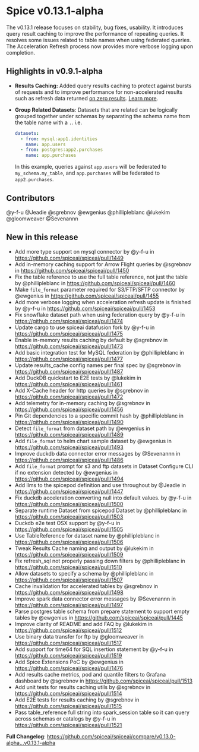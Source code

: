 # Spice v0.13.1-alpha

The v0.13.1 release focuses on stability, bug fixes, usability. It introduces query result caching to improve the performance of repeating queries. It resolves some issues related to table names when using federated queries. The Acceleration Refresh process now provides more verbose logging upon completion.

## Highlights in v0.9.1-alpha

- **Results Caching:** Added query results caching to protect against bursts of requests and to improve performance for non-accelerated results such as refresh data returned [on zero results](https://docs.spiceai.org/data-accelerators/data-refresh#behavior-on-zero-results). [Learn more](https://docs.spiceai.org/features/caching).

- **Group Related Datasets**: Datasets that are related can be logically grouped together under schemas by separating the schema name from the table name with a `.`. i.e.

  ```yaml
  datasets:
    - from: mysql:app1.identities
      name: app.users
    - from: postgres:app2.purchases
      name: app.purchases
  ```
  
  In this example, queries against `app.users` will be federated to `my_schema.my_table`, and `app.purchases` will be federated to `app2.purchases`.

## Contributors

@y-f-u
@Jeadie
@sgrebnov
@ewgenius
@phillipleblanc
@lukekim
@gloomweaver
@Sevenannn

## New in this release
* Add more type support on mysql connector by @y-f-u in https://github.com/spiceai/spiceai/pull/1449
* Add in-memory caching support for Arrow Flight queries by @sgrebnov in https://github.com/spiceai/spiceai/pull/1450
* Fix the table reference to use the full table reference, not just the table by @phillipleblanc in https://github.com/spiceai/spiceai/pull/1460
* Make `file_format` parameter required for S3/FTP/SFTP connector by @ewgenius in https://github.com/spiceai/spiceai/pull/1455
* Add more verbose logging when acceleration refresh update is finished by @y-f-u in https://github.com/spiceai/spiceai/pull/1453
* Fix snowflake dataset path when using federation query by @y-f-u in https://github.com/spiceai/spiceai/pull/1474
* Update cargo to use spiceai datafusion fork by @y-f-u in https://github.com/spiceai/spiceai/pull/1475
* Enable in-memory results caching by default by @sgrebnov in https://github.com/spiceai/spiceai/pull/1473
* Add basic integration test for MySQL federation by @phillipleblanc in https://github.com/spiceai/spiceai/pull/1477
* Update results_cache config names per final spec by @sgrebnov in https://github.com/spiceai/spiceai/pull/1487
* Add DuckDB quickstart to E2E tests by @lukekim in https://github.com/spiceai/spiceai/pull/1461
* Add X-Cache header for http queries by @sgrebnov in https://github.com/spiceai/spiceai/pull/1472
* Add telemetry for in-memory caching by @sgrebnov in https://github.com/spiceai/spiceai/pull/1456
* Pin Git dependencies to a specific commit hash by @phillipleblanc in https://github.com/spiceai/spiceai/pull/1490
* Detect `file_format` from dataset path by @ewgenius in https://github.com/spiceai/spiceai/pull/1489
* Add `file_format` to helm chart sample dataset by @ewgenius in https://github.com/spiceai/spiceai/pull/1493
* Improve duckdb data connector error messages by @Sevenannn in https://github.com/spiceai/spiceai/pull/1486
* Add `file_format` prompt for s3 and ftp datasets in Dataset Configure CLI if no extension detected by @ewgenius in https://github.com/spiceai/spiceai/pull/1494
* Add llms to the spicepod definition and use throughout by @Jeadie in https://github.com/spiceai/spiceai/pull/1447
* Fix duckdb acceleration converting null into default values. by @y-f-u in https://github.com/spiceai/spiceai/pull/1500
* Separate runtime Dataset from spicepod Dataset by @phillipleblanc in https://github.com/spiceai/spiceai/pull/1503
* Duckdb e2e test OSX support by @y-f-u in https://github.com/spiceai/spiceai/pull/1505
* Use TableReference for dataset name by @phillipleblanc in https://github.com/spiceai/spiceai/pull/1506
* Tweak Results Cache naming and output by @lukekim in https://github.com/spiceai/spiceai/pull/1509
* Fix refresh_sql not properly passing down filters by @phillipleblanc in https://github.com/spiceai/spiceai/pull/1510
* Allow datasets to specify a schema by @phillipleblanc in https://github.com/spiceai/spiceai/pull/1507
* Cache invalidation for accelerated tables by @sgrebnov in https://github.com/spiceai/spiceai/pull/1498
* Improve spark data connector error messages by @Sevenannn in https://github.com/spiceai/spiceai/pull/1497
* Parse postgres table schema from prepare statement to support empty tables by @ewgenius in https://github.com/spiceai/spiceai/pull/1445
* Improve clarity of README and add FAQ by @lukekim in https://github.com/spiceai/spiceai/pull/1512
* Use binary data transfer for ftp by @gloomweaver in https://github.com/spiceai/spiceai/pull/1517
* Add support for time64 for SQL insertion statement by @y-f-u in https://github.com/spiceai/spiceai/pull/1519
* Add Spice Extensions PoC by @ewgenius in https://github.com/spiceai/spiceai/pull/1476
* Add results cache metrics, pod and quantile filters to Grafana dashboard by @sgrebnov in https://github.com/spiceai/spiceai/pull/1513
* Add unit tests for results caching utils by @sgrebnov in https://github.com/spiceai/spiceai/pull/1514
* Add E2E tests for results caching by @sgrebnov in https://github.com/spiceai/spiceai/pull/1515
* Pass table_reference full string into spark_session table so it can query across schemas or catalogs by @y-f-u in https://github.com/spiceai/spiceai/pull/1521


**Full Changelog**: https://github.com/spiceai/spiceai/compare/v0.13.0-alpha...v0.13.1-alpha
